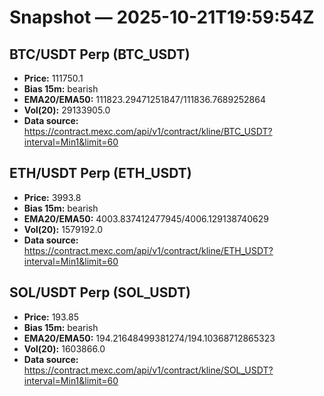 # Snapshot — 2025-10-21T19:59:54Z

## BTC/USDT Perp (BTC_USDT)
- **Price:** 111750.1
- **Bias 15m:** bearish
- **EMA20/EMA50:** 111823.29471251847/111836.7689252864
- **Vol(20):** 29133905.0
- **Data source:** https://contract.mexc.com/api/v1/contract/kline/BTC_USDT?interval=Min1&limit=60

## ETH/USDT Perp (ETH_USDT)
- **Price:** 3993.8
- **Bias 15m:** bearish
- **EMA20/EMA50:** 4003.837412477945/4006.129138740629
- **Vol(20):** 1579192.0
- **Data source:** https://contract.mexc.com/api/v1/contract/kline/ETH_USDT?interval=Min1&limit=60

## SOL/USDT Perp (SOL_USDT)
- **Price:** 193.85
- **Bias 15m:** bearish
- **EMA20/EMA50:** 194.21648499381274/194.10368712865323
- **Vol(20):** 1603866.0
- **Data source:** https://contract.mexc.com/api/v1/contract/kline/SOL_USDT?interval=Min1&limit=60
